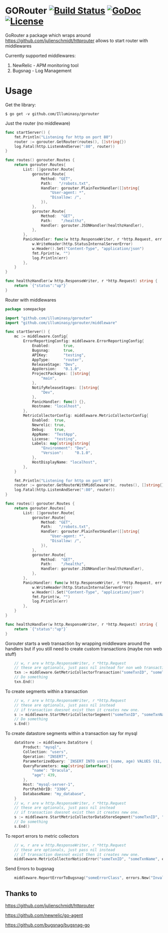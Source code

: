 # GORouter [![Build Status](https://travis-ci.org/Illuminasy/gorouter.svg?branch=master)](https://travis-ci.org/Illuminasy/gorouter) [![GoDoc](https://godoc.org/github.com/Illuminasy/gorouter?status.svg)](https://godoc.org/github.com/Illuminasy/gorouter) [![License](https://img.shields.io/badge/license-MIT-blue.svg)](https://github.com/Illuminasy/gorouter/blob/master/LICENSE.md)

GoRouter a package which wraps around https://github.com/julienschmidt/httprouter
allows to start router with middlewares

Currently supported middlewares:
1) NewRelic - APM monitoring tool
2) Bugsnag - Log Management
 
# Usage

Get the library:

    $ go get -v github.com/Illuminasy/gorouter

Just the router (no middleware)
```go
func startServer() {
	fmt.Println("Listening for http on port 80")
	router := gorouter.GetRouter(routes(), []string{})
	log.Fatal(http.ListenAndServe(":80", router))
}

func routes() gorouter.Routes {
	return gorouter.Routes{
		List: []gorouter.Route{
			gorouter.Route{
				Method: "GET",
				Path:   "/robots.txt",
				Handler: gorouter.PlainTextHandler([]string{
					"User-agent: *",
					"Disallow: /",
				}),
			},
			gorouter.Route{
				Method:  "GET",
				Path:    "/healthz",
				Handler: gorouter.JSONHandler(healthzHandler),
			},
		},
		PanicHandler: func(w http.ResponseWriter, r *http.Request, err interface{}) {
			w.WriteHeader(http.StatusInternalServerError)
			w.Header().Set("Content-Type", "application/json")
			fmt.Fprint(w, "")
			log.Println(err)
		},
	}
}

func healthzHandler(w http.ResponseWriter, r *http.Request) string {
	return `{"status":"up"}`
}

```

Router with middlewares
```go
package somepackge

import "github.com/illuminasy/gorouter"
import "github.com/illuminasy/gorouter/middleware"

func startServer() {
	mc := middleware.Config{
		ErrorReportingConfig: middleware.ErrorReportingConfig{
			Enabled:      true,
			Bugsnag:      true,
			APIKey:       "testing",
			AppType:      "router",
			ReleaseStage: "Dev",
			AppVersion:   "0.1.0",
			ProjectPackages: []string{
				"main",
			},
			NotifyReleaseStages: []string{
				"Dev",
			},
			PanicHandler: func() {},
			Hostname: "localhost",
		},
		MetricCollectorConfig: middleware.MetricCollectorConfig{
			Enabled:  true,
			Newrelic: true,
			Debug:    true,
			AppName:  "TestApp",
			License:  "testing",
			Labels: map[string]string{
				"Environment": "Dev",
				"Version":     "0.1.0",
			},
			HostDisplayName: "localhost",
		},
	}

	fmt.Println("Listening for http on port 80")
	router := gorouter.GetRouterWithMiddleware(mc, routes(), []string{})
	log.Fatal(http.ListenAndServe(":80", router))
}

func routes() gorouter.Routes {
	return gorouter.Routes{
		List: []gorouter.Route{
			gorouter.Route{
				Method: "GET",
				Path:   "/robots.txt",
				Handler: gorouter.PlainTextHandler([]string{
					"User-agent: *",
					"Disallow: /",
				}),
			},
			gorouter.Route{
				Method:  "GET",
				Path:    "/healthz",
				Handler: gorouter.JSONHandler(healthzHandler),
			},
		},
		PanicHandler: func(w http.ResponseWriter, r *http.Request, err interface{}) {
			w.WriteHeader(http.StatusInternalServerError)
			w.Header().Set("Content-Type", "application/json")
			fmt.Fprint(w, "")
			log.Println(err)
		},
	}
}

func healthzHandler(w http.ResponseWriter, r *http.Request) string {
	return `{"status":"up"}`
}
```

Gorouter starts a web transaction by wrapping middleware around the handlers
but if you still need to create custom transactions (maybe non web stuff)
```go
	// w, r are w http.ResponseWriter, r *http.Request
	// these are optionals, just pass nil instead for non web transactions
	txn := middleware.GetMetricCollectorTransaction("someTxnID", "someTxnName", w, r)
	// Do something
	txn.End()
```

To create segments within a transaction
```go
	// w, r are w http.ResponseWriter, r *http.Request
	// these are optionals, just pass nil instead
	// if transaction doesnot exist then it creates new one.
	s := middleware.StartMetricCollectorSegment("someTxnID", "someTxnName", "someSegmentName", w, r)
	// Do something
	s.End()
```

To create datastore segments within a transaction say for mysql
```go
	dataStore := middleware.DataStore {
		Product: "mysql",
		Collection: "users",
		Operation: "INSERT",
		ParameterizedQuery: `INSERT INTO users (name, age) VALUES ($1, $2)"`,
		QueryParameters: map[string]interface{}{
			"name": "Dracula",
			"age": 439,
		},
		Host: "mysql-server-1",
		PortPathOrID: "3306",
		DatabaseName: "my_database",
	}
	// w, r are w http.ResponseWriter, r *http.Request
	// these are optionals, just pass nil instead
	// if transaction doesnot exist then it creates new one.
	s := middleware.StartMetricCollectorDataStoreSegment("someTxnID", "someTxnName", dataStore, w, r)
	// Do something
	s.End()
```

To report errors to metric collectors
```go
	// w, r are w http.ResponseWriter, r *http.Request
	// these are optionals, just pass nil instead
	// if transaction doesnot exist then it creates new one.
	middleware.MetricCollectorNoticeError("someTxnID", "someTxnName", errors.New("Invalid API config"), w, r)
```

Send Errors to bugsnag
```go
	middleware.ReportErrorToBugsnag("someErrorClass", errors.New("Invalid API config"))
```

## Thanks to
https://github.com/julienschmidt/httprouter

https://github.com/newrelic/go-agent

https://github.com/bugsnag/bugsnag-go

